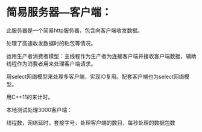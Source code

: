 # 简易服务器—客户端：

此服务器是一个简易http服务器，包含向客户端收发数据。

处理了高速收发数据时的粘包等情况。

运用生产者消费者模型：主线程作为生产者为连接客户端并接收客户端数据，辅助线程作为消费者用来处理客户端请求。

用select网络模型来处理多客户端，实现IO复用。配套客户端也为select网络模型。

用C++11的<chrono>来计时。

 

本地测试处理3000客户端：


线程数，网络延时，套接字号，处理客户端的数目，每秒处理的数据包数

